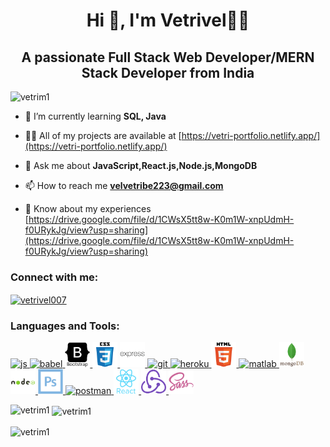 <h1 align="center">Hi 👋, I'm Vetrivel👨‍💻</h1>
<h2 align="center">A passionate Full Stack Web Developer/MERN Stack Developer from India</h2>
<span align="left"> <img src="https://komarev.com/ghpvc/?username=vetrim1&label=Profile%20views&color=0e75b6&style=flat" alt="vetrim1" /> </span>

- 🌱 I’m currently learning **SQL, Java**

- 👨‍💻 All of my projects are available at [https://vetri-portfolio.netlify.app/](https://vetri-portfolio.netlify.app/)

- 💬 Ask me about **JavaScript,React.js,Node.js,MongoDB**

- 📫 How to reach me **velvetribe223@gmail.com**

- 📄 Know about my experiences [https://drive.google.com/file/d/1CWsX5tt8w-K0m1W-xnpUdmH-f0URykJg/view?usp=sharing](https://drive.google.com/file/d/1CWsX5tt8w-K0m1W-xnpUdmH-f0URykJg/view?usp=sharing)

<h3 align="left">Connect with me:</h3>
<p align="left">
<a href="https://linkedin.com/in/vetrivel007" target="blank"><img align="center" src="https://raw.githubusercontent.com/rahuldkjain/github-profile-readme-generator/master/src/images/icons/Social/linked-in-alt.svg" alt="vetrivel007" height="30" width="40" /></a>
</p>

<h3 align="left">Languages and Tools:</h3>
<p align="left"><a href="#" target="_blank" rel="noreferrer"> <img src="https://wildcardcorp.com/image-repository/javascript-icon.png/@@images/image.png" alt="js" width="40" height="40"/> </a> <a href="https://babeljs.io/" target="_blank" rel="noreferrer"> <img src="https://www.vectorlogo.zone/logos/babeljs/babeljs-icon.svg" alt="babel" width="40" height="40"/> </a> <a href="https://getbootstrap.com" target="_blank" rel="noreferrer"> <img src="https://raw.githubusercontent.com/devicons/devicon/master/icons/bootstrap/bootstrap-plain-wordmark.svg" alt="bootstrap" width="40" height="40"/> </a> <a href="https://www.w3schools.com/css/" target="_blank" rel="noreferrer"> <img src="https://raw.githubusercontent.com/devicons/devicon/master/icons/css3/css3-original-wordmark.svg" alt="css3" width="40" height="40"/> </a> <a href="https://expressjs.com" target="_blank" rel="noreferrer"> <img src="https://raw.githubusercontent.com/devicons/devicon/master/icons/express/express-original-wordmark.svg" alt="express" width="40" height="40"/> </a> <a href="https://git-scm.com/" target="_blank" rel="noreferrer"> <img src="https://www.vectorlogo.zone/logos/git-scm/git-scm-icon.svg" alt="git" width="40" height="40"/> </a> <a href="https://heroku.com" target="_blank" rel="noreferrer"> <img src="https://www.vectorlogo.zone/logos/heroku/heroku-icon.svg" alt="heroku" width="40" height="40"/> </a> <a href="https://www.w3.org/html/" target="_blank" rel="noreferrer"> <img src="https://raw.githubusercontent.com/devicons/devicon/master/icons/html5/html5-original-wordmark.svg" alt="html5" width="40" height="40"/> </a> <a href="https://www.mathworks.com/" target="_blank" rel="noreferrer"> <img src="https://upload.wikimedia.org/wikipedia/commons/2/21/Matlab_Logo.png" alt="matlab" width="40" height="40"/> </a> <a href="https://www.mongodb.com/" target="_blank" rel="noreferrer"> <img src="https://raw.githubusercontent.com/devicons/devicon/master/icons/mongodb/mongodb-original-wordmark.svg" alt="mongodb" width="40" height="40"/> </a> <a href="https://nodejs.org" target="_blank" rel="noreferrer"> <img src="https://raw.githubusercontent.com/devicons/devicon/master/icons/nodejs/nodejs-original-wordmark.svg" alt="nodejs" width="40" height="40"/> </a> <a href="https://www.photoshop.com/en" target="_blank" rel="noreferrer"> <img src="https://raw.githubusercontent.com/devicons/devicon/master/icons/photoshop/photoshop-line.svg" alt="photoshop" width="40" height="40"/> </a> <a href="https://postman.com" target="_blank" rel="noreferrer"> <img src="https://www.vectorlogo.zone/logos/getpostman/getpostman-icon.svg" alt="postman" width="40" height="40"/> </a> <a href="https://reactjs.org/" target="_blank" rel="noreferrer"> <img src="https://raw.githubusercontent.com/devicons/devicon/master/icons/react/react-original-wordmark.svg" alt="react" width="40" height="40"/> </a> <a href="https://redux.js.org" target="_blank" rel="noreferrer"> <img src="https://raw.githubusercontent.com/devicons/devicon/master/icons/redux/redux-original.svg" alt="redux" width="40" height="40"/> </a> <a href="https://sass-lang.com" target="_blank" rel="noreferrer"> <img src="https://raw.githubusercontent.com/devicons/devicon/master/icons/sass/sass-original.svg" alt="sass" width="40" height="40"/> </a> </p>

<p><img align="left" src="https://github-readme-stats.vercel.app/api/top-langs?username=vetrim1&show_icons=true&locale=en&layout=compact" alt="vetrim1" /></p>

<p>&nbsp;<img align="center" src="https://github-readme-stats.vercel.app/api?username=vetrim1&show_icons=true&locale=en" alt="vetrim1" /></p>

<p><img align="center" src="https://github-readme-streak-stats.herokuapp.com/?user=vetrim1&" alt="vetrim1" /></p>
